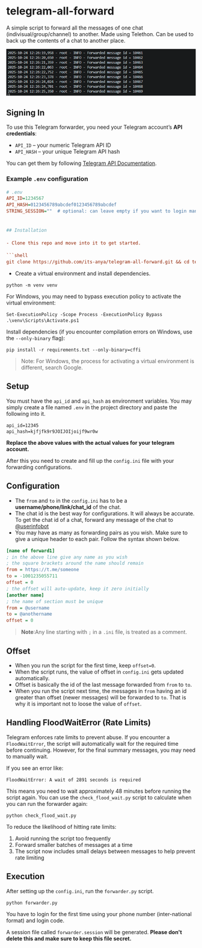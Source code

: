 # telegram-all-forward

A simple script to forward all the messages of one chat (indivisual/group/channel) to another. Made using Telethon. Can be used to back up the contents of a chat to another place.

<p align="center">
  <img src="img/image.png" alt="showing forwarding terminal log" />
</p>



## Signing In

To use this Telegram forwarder, you need your Telegram account’s **API credentials**:

- `API_ID` – your numeric Telegram API ID  
- `API_HASH` – your unique Telegram API hash  

You can get them by following [Telegram API Documentation](https://my.telegram.org/apps).  

### Example `.env` configuration

```ini
# .env
API_ID=1234567
API_HASH=0123456789abcdef0123456789abcdef
STRING_SESSION=""  # optional: can leave empty if you want to login manually


## Installation

- Clone this repo and move into it to get started.

```shell
git clone https://github.com/its-anya/telegram-all-forward.git && cd telegram-all-forward
```

- Create a virtual environment and install dependencies.

```shell
python -m venv venv
```

For Windows, you may need to bypass execution policy to activate the virtual environment:

```shell
Set-ExecutionPolicy -Scope Process -ExecutionPolicy Bypass
.\venv\Scripts\Activate.ps1
```

Install dependencies (if you encounter compilation errors on Windows, use the `--only-binary` flag):

```shell
pip install -r requirements.txt --only-binary=cffi
```

> Note: For Windows, the process for activating a virtual environment is different, search Google.

## Setup

You must have the `api_id` and `api_hash` as environment variables.
You may simply create a file named `.env` in the project directory and paste the following into it.

```shell
api_id=12345
api_hash=kjfjfk9r9JOIJOIjoijf9wr0w
```

**Replace the above values with the actual values for your telegram account.**

After this you need to create and fill up the `config.ini` file with your forwarding configurations.

## Configuration

- The `from` and `to` in the `config.ini` has to be a **username/phone/link/chat_id** of the chat.
- The chat id is the best way for configurations. It will always be accurate. To get the chat id of a chat, forward any message of the chat to [@userinfobot](https://telegram.me/userinfobot)
- You may have as many as forwarding pairs as you wish. Make sure to give a unique header to each pair. Follow the syntax shown below.

```ini
[name of forward1]
; in the above line give any name as you wish
; the square brackets around the name should remain
from = https://t.me/someone
to = -1001235055711
offset = 0
; the offset will auto-update, keep it zero initially
[another name]
; the name of section must be unique
from = @username
to = @anothername
offset = 0
```

> **Note**:Any line starting with `;` in a `.ini` file, is treated as a comment.

## Offset

- When you run the script for the first time, keep `offset=0`.
- When the script runs, the value of offset in `config.ini` gets updated automatically.
- Offset is basically the id of the last message forwarded from `from` to `to`.
- When you run the script next time, the messages in `from` having an id greater than offset (newer messages) will be forwarded to  `to`. That is why it is important not to loose the value of `offset`.

## Handling FloodWaitError (Rate Limits)

Telegram enforces rate limits to prevent abuse. If you encounter a `FloodWaitError`, the script will automatically wait for the required time before continuing. However, for the final summary messages, you may need to manually wait.

If you see an error like:
```
FloodWaitError: A wait of 2891 seconds is required
```

This means you need to wait approximately 48 minutes before running the script again. You can use the `check_flood_wait.py` script to calculate when you can run the forwarder again:

```shell
python check_flood_wait.py
```

To reduce the likelihood of hitting rate limits:
1. Avoid running the script too frequently
2. Forward smaller batches of messages at a time
3. The script now includes small delays between messages to help prevent rate limiting

## Execution

After setting up the `config.ini`, run the `forwarder.py` script.

```shell
python forwarder.py
```

You have to login for the first time using your phone number (inter-national format) and login code.

A session file called `forwarder.session` will be generated. 
**Please don't delete this and make sure to keep this file secret.**
